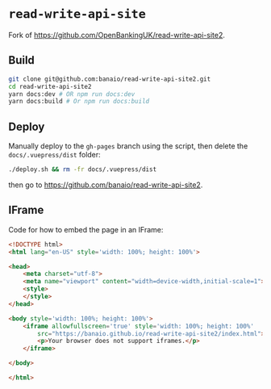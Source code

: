 # `read-write-api-site`

Fork of <https://github.com/OpenBankingUK/read-write-api-site2>.

## Build

```sh
git clone git@github.com:banaio/read-write-api-site2.git
cd read-write-api-site2
yarn docs:dev # OR npm run docs:dev
yarn docs:build # Or npm run docs:build
```

## Deploy

Manually deploy to the `gh-pages` branch using the script, then delete the `docs/.vuepress/dist` folder:

```sh
./deploy.sh && rm -fr docs/.vuepress/dist
```

then go to <https://github.com/banaio/read-write-api-site2>.

## IFrame

Code for how to embed the page in an IFrame:

```html
<!DOCTYPE html>
<html lang="en-US" style='width: 100%; height: 100%'>

<head>
    <meta charset="utf-8">
    <meta name="viewport" content="width=device-width,initial-scale=1">
    <style>
    </style>
</head>

<body style='width: 100%; height: 100%'>
    <iframe allowfullscreen='true' style='width: 100%; height: 100%'
        src="https://banaio.github.io/read-write-api-site2/index.html">
        <p>Your browser does not support iframes.</p>
    </iframe>

</body>

</html>
```
